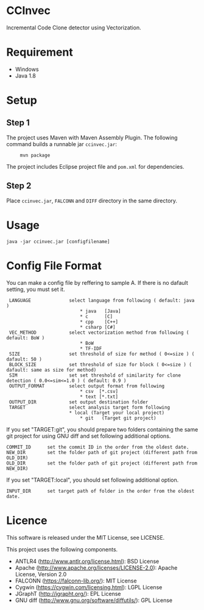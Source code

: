 # CCInvec
Incremental Code Clone detector using Vectorization.

# Requirement
 - Windows
 - Java 1.8
 
# Setup
## Step 1
The project uses Maven with Maven Assembly Plugin.
The following command builds a runnable jar `ccinvec.jar`:

         mvn package

The project  includes Eclipse project file and `pom.xml` for dependencies. 

## Step 2
Place `ccinvec.jar`, `FALCONN` and `DIFF` directory in the same directory.

# Usage
```
java -jar ccinvec.jar [configfilename]
```

# Config File Format
You can make a config file by reffering to sample A.
If there is no dafault setting, you must set it.
```
 LANGUAGE              select language from following ( default: java )
                           * java   [Java]
                           * c      [C]
                           * cpp    [C++]
                           * csharp [C#]
 VEC_METHOD            select vectorization method from following ( default: BoW )
                           * BoW
                           * TF-IDF
 SIZE                  set threshold of size for method ( 0<=size ) ( dafault: 50 )
 BLOCK_SIZE            set threshold of size for block ( 0<=size ) ( dafault: same as size for method) 
 SIM                   set set threshold of similarity for clone detection ( 0.0<=sim<=1.0 ) ( default: 0.9 )
 OUTPUT_FORMAT         select output format from following
                           * csv  [*.csv]
                           * text [*.txt]
 OUTPUT_DIR            set output destination folder
 TARGET                select analysis target form following 
	                   * local (Target your local project)
                           * git   (Target git project)
```

If you set "TARGET:git", you should prepare two folders containing the same git project for using GNU diff and set following additional options.
```
COMMIT_ID      set the commit ID in the order from the oldest date.
NEW_DIR        set the folder path of git project (different path from OLD_DIR) 
OLD_DIR        set the folder path of git project (different path from NEW_DIR)
```

If you set "TARGET:local", you should set following additional option.
```
INPUT_DIR      set target path of folder in the order from the oldest date.
```

# Licence
This software is released under the MIT License, see LICENSE.

This project uses the following components.

 - ANTLR4 (http://www.antlr.org/license.html): BSD License
 - Apache (http://www.apache.org/licenses/LICENSE-2.0):  Apache License, Version 2.0
 - FALCONN (https://falconn-lib.org/): MIT License
 - Cygwin (https://cygwin.com/licensing.html): LGPL License
 - JGraphT (http://jgrapht.org/): EPL License
 - GNU diff (http://www.gnu.org/software/diffutils/): GPL License
